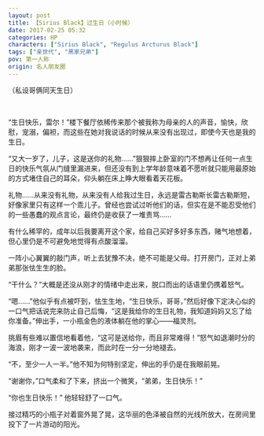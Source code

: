 ```yaml
---
layout: post
title: 【Sirius Black】过生日（小时候）
date: 2017-02-25 05:32
categories: HP
characters: ["Sirius Black", "Regulus Arcturus Black"]
tags: ["亲世代", "黑家兄弟"]
pov: 第一人称
origin: 名人朋友圈
---
```


（私设哥俩同天生日）

<br>

“生日快乐，雷尔！”楼下餐厅依稀传来那个被我称为母亲的人的声音，愉快，欣慰，宠溺，偏袒，而这些在她对我说话的时候从来没有出现过，即使今天也是我的生日。

“又大一岁了，儿子，这是送你的礼物……”狠狠摔上卧室的门不想再让任何一点生日的快乐气氛从门缝里漏进来，但还没有到上学年龄意味着不愿听就只能用最原始的方式堵住自己的耳朵，仰头躺在床上睁大眼看着天花板。

礼物……从来没有礼物，从来没有人给我过生日，永远是雷古勒斯长雷古勒斯短，好像家里只有这样一个乖儿子。曾经也尝试过听他们的话，但实在是不能忍受他们的一些愚蠢的观点言论，最终仍是收获了一堆责骂……

有什么稀罕的，成年以后我要离开这个家，给自己买好多好多东西，赌气地想着，但心里仍是不可避免地觉得有点酸溜溜。

一阵小心翼翼的敲门声，听上去犹豫不决，绝不可能是父母。打开房门，正对上弟弟那张怯生生的脸。

“干什么？”大概是还没从刚才的情绪中走出来，脱口而出的话语里仍携着怒气。

“嗯……”他似乎有点被吓到，怯生生地，“生日快乐，哥哥，”然后好像下定决心似的一口气把话说完来防止自己后悔，“这是我给你的生日礼物，我知道妈妈又忘了给你准备。”伸出手，一小瓶金色的液体躺在他的掌心——福灵剂。

挑眉有些难以置信地看着他，“这可是送给你，而且非常难得！”怒气如退潮时分的海浪，刚才一波一波地袭来，而此时在一分一分地褪去。

“不，至少一人一半。”他不知为何特别坚定，伸出的手仍是在我眼前晃。

“谢谢你，”口气柔和了下来，挤出一个微笑，“弟弟，生日快乐！”

“你也生日快乐！” 他轻轻舒了一口气。

接过精巧的小瓶子对着窗外晃了晃，这华丽的色泽被自然的光线所放大，在房间里投下了一片游动的阳光。
